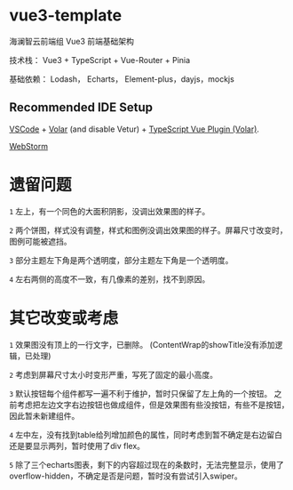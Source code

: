 # vue3-template

海澜智云前端组 Vue3 前端基础架构

技术栈：
Vue3 + TypeScript + Vue-Router + Pinia

基础依赖：
Lodash， Echarts， Element-plus，dayjs，mockjs

## Recommended IDE Setup

[VSCode](https://code.visualstudio.com/) + [Volar](https://marketplace.visualstudio.com/items?itemName=Vue.volar) (and disable Vetur) + [TypeScript Vue Plugin (Volar)](https://marketplace.visualstudio.com/items?itemName=Vue.vscode-typescript-vue-plugin).

[WebStorm](https://www.jetbrains.com/webstorm/)

# 遗留问题

`1` 左上，有一个同色的大面积阴影，没调出效果图的样子。

`2` 两个饼图，样式没有调整，样式和图例没调出效果图的样子。屏幕尺寸改变时，图例可能被遮挡。

`3` 部分主题左下角是两个透明度，部分主题左下角是一个透明度。

`4` 左右两侧的高度不一致，有几像素的差别，找不到原因。


# 其它改变或考虑

`1` 效果图没有顶上的一行文字，已删除。 (ContentWrap的showTitle没有添加逻辑，已处理)

`2` 考虑到屏幕尺寸太小时变形严重，写死了固定的最小高度。

`3` 默认按钮每个组件都写一遍不利于维护，暂时只保留了左上角的一个按钮。
之前考虑把左边文字右边按钮也做成组件，但是效果图有些没按钮，有些不是按钮，因此暂未新建组件。

`4` 左中左，没有找到table给列增加颜色的属性，同时考虑到暂不确定是右边留白还是要显示两列，暂时使用了div flex。

`5` 除了三个echarts图表，剩下的内容超过现在的条数时，无法完整显示，使用了overflow-hidden，不确定是否是问题，暂时没有尝试引入swiper。
